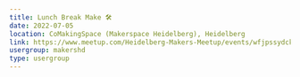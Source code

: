 ```yaml
---
title: Lunch Break Make 🛠️
date: 2022-07-05
location: CoMakingSpace (Makerspace Heidelberg), Heidelberg
link: https://www.meetup.com/Heidelberg-Makers-Meetup/events/wfjpssydckbhb/
usergroup: makershd
type: usergroup
---
```


